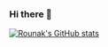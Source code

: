 ### Hi there 👋

<!--
**Rounak-Aggarwal/Rounak-Aggarwal** is a ✨ _special_ ✨ repository because its `README.md` (this file) appears on your GitHub profile.

Here are some ideas to get you started:

- 🔭 I’m currently working on ...
- 🌱 I’m currently learning ...
- 👯 I’m looking to collaborate on ...
- 🤔 I’m looking for help with ...
- 💬 Ask me about ...
- 📫 How to reach me: ...
- 😄 Pronouns: ...
- ⚡ Fun fact: ...
-->
[![Rounak's GitHub stats](https://github-readme-stats.vercel.app/api?username=Rounak-Aggarwal)](https://github.com/Rounak-Aggarwal/github-readme-stats)
